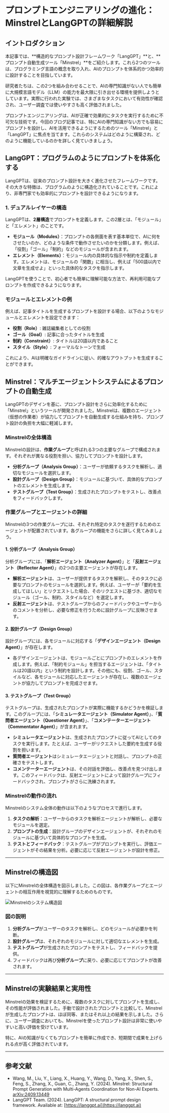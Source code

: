 # プロンプトエンジニアリングの進化：MinstrelとLangGPTの詳細解説

## イントロダクション
本記事では、**構造的なプロンプト設計フレームワーク「LangGPT」**と、**プロンプト自動生成ツール「Minstrel」**をご紹介します。これら2つのツールは、プログラミング言語の概念を取り入れ、AIのプロンプトを体系的かつ効率的に設計することを目指しています。

研究者たちは、この2つを組み合わせることで、AIの専門知識がない人でも簡単に大規模言語モデル（LLM）の能力を最大限に引き出せる環境を提供しようとしています。実際に行われた実験では、さまざまなタスクにおいて有効性が確認され、ユーザー調査では使いやすさも高く評価されました。

プロンプトエンジニアリングは、AIが正確で効果的にタスクを実行するために不可欠な技術です。今回のブログ記事では、特にAIの専門知識がない方でも容易にプロンプトを設計し、AIを活用できるようにするためのツール「Minstrel」と「LangGPT」に焦点を当てます。これらのシステムはどのように構築され、どのように機能しているのかを詳しく見ていきましょう。

## LangGPT：プログラムのようにプロンプトを体系化する

LangGPTは、従来のプロンプト設計を大きく進化させたフレームワークです。その大きな特徴は、プログラムのように構造化されていることです。これにより、非専門家でも効率的にプロンプトを設計できるようになります。

### 1. デュアルレイヤーの構造

LangGPTは、**2層構造**でプロンプトを定義します。この2層とは、「モジュール」と「エレメント」のことです。

- **モジュール（Modules）**：プロンプトの各側面を表す基本単位で、AIに何をさせたいのか、どのような条件で動作させたいのかを分類します。例えば、「役割」「ゴール」「制約」などのモジュールが含まれます。
- **エレメント（Elements）**：モジュール内の具体的な指示や制約を定義します。エレメントは、モジュールの「関数」に相当し、例えば「500語以内で文章を生成せよ」といった具体的なタスクを指示します。

LangGPTを使うことで、初心者でも簡単に理解可能な方法で、再利用可能なプロンプトを作成できるようになります。

### モジュールとエレメントの例

例えば、記事タイトルを生成するプロンプトを設計する場合、以下のようなモジュールとエレメントを設定できます：

- **役割（Role）**: 雑誌編集者としての役割
- **ゴール（Goal）**: 記事に合ったタイトルを生成
- **制約（Constraint）**: タイトルは20語以内であること
- **スタイル（Style）**: フォーマルなトーンで生成

これにより、AIは明確なガイドラインに従い、的確なアウトプットを生成することができます。

## Minstrel：マルチエージェントシステムによるプロンプトの自動生成

LangGPTのデザインを基に、プロンプト設計をさらに効率化するために「Minstrel」というツールが開発されました。Minstrelは、複数のエージェント（仮想の作業者）が協力してプロンプトを自動生成する仕組みを持ち、プロンプト設計の負担を大幅に軽減します。

### Minstrelの全体構造

Minstrelの設計は、**作業グループ**と呼ばれる3つの主要なグループで構成されます。それぞれが異なる役割を担い、協力してプロンプトを設計します。

- **分析グループ（Analysis Group）**：ユーザーが依頼するタスクを解析し、適切なモジュールを選択します。
- **設計グループ（Design Group）**：モジュールに基づいて、具体的なプロンプトのエレメントを生成します。
- **テストグループ（Test Group）**：生成されたプロンプトをテストし、改善点をフィードバックします。

### 作業グループとエージェントの詳細

Minstrelの3つの作業グループには、それぞれ特定のタスクを遂行するためのエージェントが配置されています。各グループの機能をさらに詳しく見てみましょう。

#### 1. 分析グループ（Analysis Group）

分析グループには、「**解析エージェント（Analyzer Agent）**」と「**反射エージェント（Reflector Agent）**」の2つの主要エージェントが存在します。

- **解析エージェント**は、ユーザーが提供するタスクを解釈し、そのタスクに必要なプロンプトのモジュールを選択します。例えば、ユーザーが「要約を生成してほしい」とリクエストした場合、そのリクエストに基づき、適切なモジュール（ゴール、制約、スタイルなど）を選定します。
- **反射エージェント**は、テストグループからのフィードバックやユーザーからのコメントを分析し、必要な修正を行うために設計グループに反映させます。

#### 2. 設計グループ（Design Group）

設計グループには、各モジュールに対応する「**デザインエージェント（Design Agent）**」が存在します。

- 各デザインエージェントは、モジュールごとにプロンプトのエレメントを作成します。例えば、「制約モジュール」を担当するエージェントは、「タイトルは20語以内」という制約を設計します。その他にも、役割、ゴール、スタイルなど、各モジュールに対応したエージェントが存在し、複数のエージェントが協力してプロンプトを完成させます。

#### 3. テストグループ（Test Group）

テストグループは、生成されたプロンプトが実際に機能するかどうかを検証します。このグループには、「**シミュレータエージェント（Simulator Agent）**」、「**質問者エージェント（Questioner Agent）**」、「**コメンテーターエージェント（Commentator Agent）**」が含まれます。

- **シミュレータエージェント**は、生成されたプロンプトに従ってAIとしてのタスクを実行します。たとえば、ユーザーがリクエストした要約を生成する役割を担います。
- **質問者エージェント**はシミュレータエージェントと対話し、プロンプトの正確さをテストします。
- **コメンテーターエージェント**は、その対話を評価し、改善点を見つけ出します。このフィードバックは、反射エージェントによって設計グループにフィードバックされ、プロンプトがさらに洗練されます。

### Minstrelの動作の流れ

Minstrelのシステム全体の動作は以下のようなプロセスで進行します。

1. **タスクの解析**：ユーザーからのタスクを解析エージェントが解析し、必要なモジュールを選定。
2. **プロンプトの生成**：設計グループのデザインエージェントが、それぞれのモジュールに基づいて具体的なプロンプトを生成。
3. **テストとフィードバック**：テストグループがプロンプトを実行し、評価エージェントがその結果を分析。必要に応じて反射エージェントが設計を修正。

---

## Minstrelの構造図

以下にMinstrelの全体構造を図示しました。この図は、各作業グループとエージェントの相互作用を視覚的に理解するためのものです。

![Minstrelのシステム構造図](#)

### 図の説明

1. **分析グループ**がユーザーのタスクを解析し、どのモジュールが必要かを判断。
2. **設計グループ**は、それぞれのモジュールに対して適切なエレメントを生成。
3. **テストグループ**が生成されたプロンプトをテストし、フィードバックを提供。
4. フィードバックは再び**分析グループ**に戻り、必要に応じてプロンプトが改善されます。

---

## Minstrelの実験結果と実用性

Minstrelの効果を検証するために、複数のタスクに対してプロンプトを生成し、その性能が評価されました。手動で設計されたプロンプトと比較して、Minstrelが生成したプロンプトは、ほぼ同等、またはそれ以上の結果を示しました。さらに、ユーザー調査においても、Minstrelを使ったプロンプト設計は非常に使いやすいと高い評価を受けています。

特に、AIの知識がなくてもプロンプトを簡単に作成でき、短期間で成果を上げられる点が高く評価されています。

---

## 参考文献

- Wang, M., Liu, Y., Liang, X., Huang, Y., Wang, D., Yang, X., Shen, S., Feng, S., Zhang, X., Guan, C., Zhang, Y. (2024). Minstrel: Structural Prompt Generation with Multi-Agents Coordination for Non-AI Experts. [arXiv:2409.13449](https://arxiv.org/abs/2409.13449)
- LangGPT Team. (2024). LangGPT: A structural prompt design framework. Available at: [https://langgpt.ai](https://langgpt.ai)
